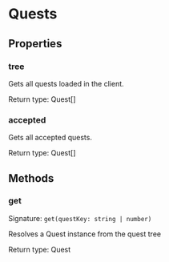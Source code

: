 # Quests



## Properties

### tree
<p>Gets all quests loaded in the client.</p>


Return type: Quest[]

### accepted
<p>Gets all accepted quests.</p>


Return type: Quest[]

## Methods

### get
Signature: `get(questKey: string | number)`

Resolves a Quest instance from the quest tree


Return type: Quest
